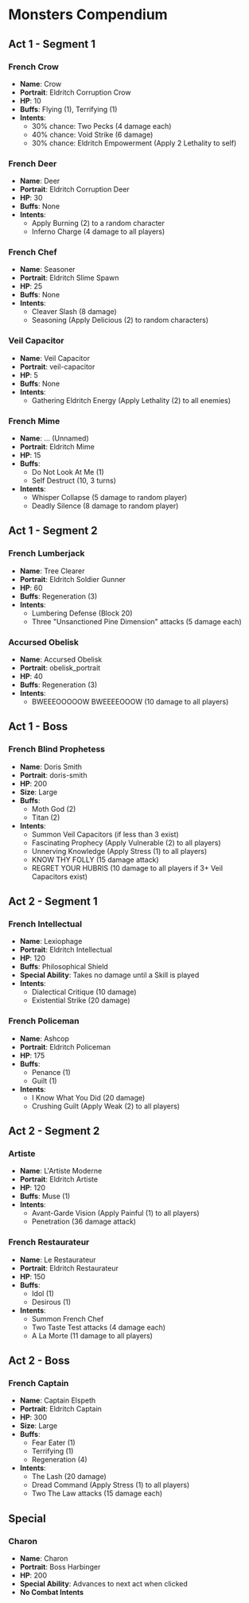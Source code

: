 # Monsters Compendium

## Act 1 - Segment 1

### French Crow
- **Name**: Crow
- **Portrait**: Eldritch Corruption Crow
- **HP**: 10
- **Buffs**: Flying (1), Terrifying (1)
- **Intents**:
  - 30% chance: Two Pecks (4 damage each)
  - 40% chance: Void Strike (6 damage)
  - 30% chance: Eldritch Empowerment (Apply 2 Lethality to self)

### French Deer
- **Name**: Deer
- **Portrait**: Eldritch Corruption Deer
- **HP**: 30
- **Buffs**: None
- **Intents**:
  - Apply Burning (2) to a random character
  - Inferno Charge (4 damage to all players)

### French Chef
- **Name**: Seasoner
- **Portrait**: Eldritch Slime Spawn
- **HP**: 25
- **Buffs**: None
- **Intents**:
  - Cleaver Slash (8 damage)
  - Seasoning (Apply Delicious (2) to random characters)

### Veil Capacitor
- **Name**: Veil Capacitor
- **Portrait**: veil-capacitor
- **HP**: 5
- **Buffs**: None
- **Intents**:
  - Gathering Eldritch Energy (Apply Lethality (2) to all enemies)

### French Mime
- **Name**: ... (Unnamed)
- **Portrait**: Eldritch Mime
- **HP**: 15
- **Buffs**: 
  - Do Not Look At Me (1)
  - Self Destruct (10, 3 turns)
- **Intents**:
  - Whisper Collapse (5 damage to random player)
  - Deadly Silence (8 damage to random player)

## Act 1 - Segment 2

### French Lumberjack
- **Name**: Tree Clearer
- **Portrait**: Eldritch Soldier Gunner
- **HP**: 60
- **Buffs**: Regeneration (3)
- **Intents**:
  - Lumbering Defense (Block 20)
  - Three "Unsanctioned Pine Dimension" attacks (5 damage each)

### Accursed Obelisk
- **Name**: Accursed Obelisk
- **Portrait**: obelisk_portrait
- **HP**: 40
- **Buffs**: Regeneration (3)
- **Intents**:
  - BWEEEOOOOOW BWEEEEOOOW (10 damage to all players)

## Act 1 - Boss

### French Blind Prophetess
- **Name**: Doris Smith
- **Portrait**: doris-smith
- **HP**: 200
- **Size**: Large
- **Buffs**: 
  - Moth God (2)
  - Titan (2)
- **Intents**:
  - Summon Veil Capacitors (if less than 3 exist)
  - Fascinating Prophecy (Apply Vulnerable (2) to all players)
  - Unnerving Knowledge (Apply Stress (1) to all players)
  - KNOW THY FOLLY (15 damage attack)
  - REGRET YOUR HUBRIS (10 damage to all players if 3+ Veil Capacitors exist)

## Act 2 - Segment 1

### French Intellectual
- **Name**: Lexiophage
- **Portrait**: Eldritch Intellectual
- **HP**: 120
- **Buffs**: Philosophical Shield
- **Special Ability**: Takes no damage until a Skill is played
- **Intents**:
  - Dialectical Critique (10 damage)
  - Existential Strike (20 damage)

### French Policeman
- **Name**: Ashcop
- **Portrait**: Eldritch Policeman
- **HP**: 175
- **Buffs**: 
  - Penance (1)
  - Guilt (1)
- **Intents**:
  - I Know What You Did (20 damage)
  - Crushing Guilt (Apply Weak (2) to all players)

## Act 2 - Segment 2

### Artiste
- **Name**: L'Artiste Moderne
- **Portrait**: Eldritch Artiste
- **HP**: 120
- **Buffs**: Muse (1)
- **Intents**:
  - Avant-Garde Vision (Apply Painful (1) to all players)
  - Penetration (36 damage attack)

### French Restaurateur
- **Name**: Le Restaurateur
- **Portrait**: Eldritch Restaurateur
- **HP**: 150
- **Buffs**: 
  - Idol (1)
  - Desirous (1)
- **Intents**:
  - Summon French Chef
  - Two Taste Test attacks (4 damage each)
  - A La Morte (11 damage to all players)

## Act 2 - Boss

### French Captain
- **Name**: Captain Elspeth
- **Portrait**: Eldritch Captain
- **HP**: 300
- **Size**: Large
- **Buffs**:
  - Fear Eater (1)
  - Terrifying (1)
  - Regeneration (4)
- **Intents**:
  - The Lash (20 damage)
  - Dread Command (Apply Stress (1) to all players)
  - Two The Law attacks (15 damage each)

## Special

### Charon
- **Name**: Charon
- **Portrait**: Boss Harbinger
- **HP**: 200
- **Special Ability**: Advances to next act when clicked
- **No Combat Intents**
